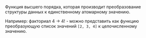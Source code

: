Функция высшего порядка, которая производит преобразование структуры данных к единственному атомарному значению.

Например: факториал 4 -> 4! - можно представить как функцию преобразующую список значений `[2, 3, 4]` к целочисленному значению.